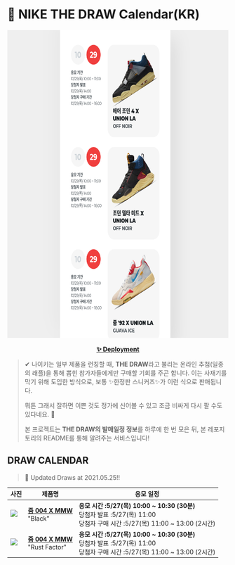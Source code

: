 # 👟 NIKE THE DRAW Calendar(KR)

<div align="center">
  <a href="https://junhoyeo.github.io/NIKE-THE-DRAW-Calendar/">
    <img src="./docs/images/preview.png" alt="Preview image of deployed application" height="700px" width="700px" />
  </a>
</div>

<p align="center">
  <a href="https://junhoyeo.github.io/NIKE-THE-DRAW-Calendar/">
    <strong>✨ Deployment</strong>
  </a>
</p>

> ✔ 나이키는 일부 제품을 런칭할 때, **THE DRAW**라고 불리는 온라인 추첨(일종의 래플)을 통해 뽑힌 참가자들에게만 구매할 기회를 주곤 합니다. 이는 사재기를 막기 위해 도입한 방식으로, 보통 ✨한정판 스니커즈✨가 이런 식으로 판매됩니다.
>
> 뭐튼 그래서 잘하면 이쁜 것도 정가에 신어볼 수 있고 조금 비싸게 다시 팔 수도 있다네요. 🤭
>
> 본 프로젝트는 **THE DRAW의 발매일정 정보**를 하루에 한 번 모은 뒤, 본 레포지토리의 README를 통해 알려주는 서비스입니다!

## DRAW CALENDAR

<!-- DRAW CALENDAR: START -->

> 👟 Updated Draws at 2021.05.25‼️

| 사진 | 제품명 | 응모 일정 |
| --- | ---- | ------- |
| <img src="https://static-breeze.nike.co.kr/kr/ko_kr/cmsstatic/product/DC7442-001/b18b8fca-9fe6-4f0c-8265-afeb1e7fcb1a_primary.jpg?snkrBrowse" width="256" /> | <a href="https://www.nike.com/kr/launch/t/men/fw/nike-sportswear/DC7442-001/euhy12/nike-zoom-mmw-4"><strong>줌 004 X MMW</strong><br /></a> "Black" | <strong>응모 시간 :5/27(목) 10:00 ~ 10:30 (30분)</strong><br />당첨자 발표 :5/27(목) 11:00<br />당첨자 구매 시간 :5/27(목) 11:00 ~ 13:00 (2시간) |
| <img src="https://static-breeze.nike.co.kr/kr/ko_kr/cmsstatic/product/DC7442-800/d08c3965-b651-4be6-a7d6-1c248b411b69_primary.jpg?snkrBrowse" width="256" /> | <a href="https://www.nike.com/kr/launch/t/men/fw/nike-sportswear/DC7442-800/ywwf95/nike-zoom-mmw-4"><strong>줌 004 X MMW</strong><br /></a> "Rust Factor" | <strong>응모 시간 :5/27(목) 10:00 ~ 10:30 (30분)</strong><br />당첨자 발표 :5/27(목) 11:00<br />당첨자 구매 시간 :5/27(목) 11:00 ~ 13:00 (2시간) |

<!-- DRAW CALENDAR: END -->
